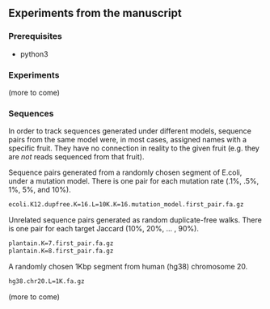 ## Experiments from the manuscript

### Prerequisites

* python3

### Experiments

(more to come)

### Sequences

In order to track sequences generated under different models, sequence pairs
from the same model were, in most cases, assigned names with a specific fruit.
They have no connection in reality to the given fruit (e.g. they are *not*
reads sequenced from that fruit). 

Sequence pairs generated from a randomly chosen segment of E.coli, under a
mutation model. There is one pair for each mutation rate (.1%, .5%, 1%, 5%,
and 10%).

```bash 
ecoli.K12.dupfree.K=16.L=10K.K=16.mutation_model.first_pair.fa.gz
```

Unrelated sequence pairs generated as random duplicate-free walks. There is
one pair for each target Jaccard (10%, 20%, ... , 90%).

```bash 
plantain.K=7.first_pair.fa.gz
plantain.K=8.first_pair.fa.gz
```

A randomly chosen 1Kbp segment from human (hg38) chromosome 20.

```bash 
hg38.chr20.L=1K.fa.gz
```

(more to come)
